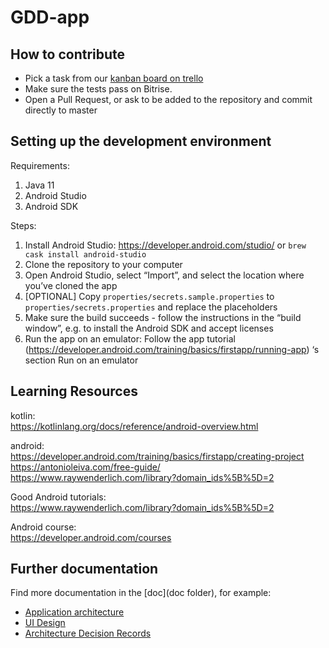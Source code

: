 # GDD-app

## How to contribute

- Pick a task from our [kanban board on trello](https://trello.com/b/kcLkX2WQ/disease-tagging-app)
- Make sure the tests pass on Bitrise.
- Open a Pull Request, or ask to be added to the repository and commit directly to master

## Setting up the development environment

Requirements:

1. Java 11
1. Android Studio
1. Android SDK

Steps:

1. Install Android Studio: https://developer.android.com/studio/ or `brew cask install android-studio`
1. Clone the repository to your computer
1. Open Android Studio, select “Import”, and select the location where
you’ve cloned the app
1. [OPTIONAL] Copy `properties/secrets.sample.properties` to `properties/secrets.properties` and replace the
placeholders
1. Make sure the build succeeds - follow the instructions in the “build
window”, e.g. to install the Android SDK and accept licenses
1. Run the app on an emulator: Follow the app tutorial
(https://developer.android.com/training/basics/firstapp/running-app) ‘s
section Run on an emulator

## Learning Resources

kotlin:  
https://kotlinlang.org/docs/reference/android-overview.html  

android:  
https://developer.android.com/training/basics/firstapp/creating-project  
https://antonioleiva.com/free-guide/  
https://www.raywenderlich.com/library?domain_ids%5B%5D=2  

Good Android tutorials:  
https://www.raywenderlich.com/library?domain_ids%5B%5D=2  

Android course:  
https://developer.android.com/courses  


## Further documentation
Find more documentation in the [doc](doc folder), for example:

* [Application architecture](doc/architecture.md)
* [UI Design](doc/UI-Design.md)
* [Architecture Decision Records](doc/adr)
